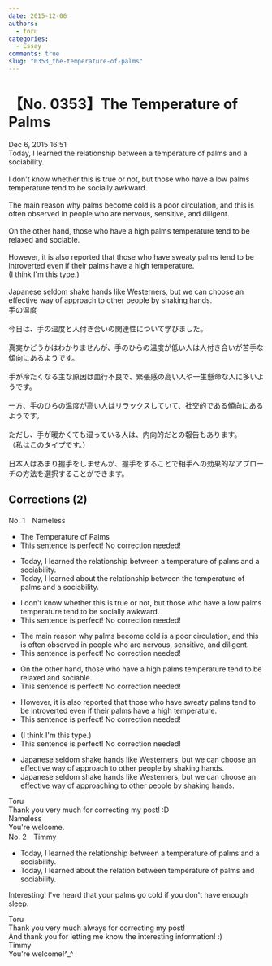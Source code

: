 ```yaml
---
date: 2015-12-06
authors:
  - toru
categories:
  - Essay
comments: true
slug: "0353_the-temperature-of-palms"
---
```


# 【No. 0353】The Temperature of Palms
<div class="date">Dec 6, 2015 16:51</div>
<div id="post"><div id="body_show_ori">
Today, I learned the relationship between a temperature of palms and a sociability.<br/><br/>I don't know whether this is true or not, but those who have a low palms temperature tend to be socially awkward.<br/><br/>The main reason why palms become cold is a poor circulation, and this is often observed in people who are nervous, sensitive, and diligent.<br/><br/>On the other hand, those who have a high palms temperature tend to be relaxed and sociable.<br/><br/>However, it is also reported that those who have sweaty palms tend to be introverted even if their palms have a high temperature.<br/>(I think I'm this type.)<br/><br/>Japanese seldom shake hands like Westerners, but we can choose an effective way of approach to other people by shaking hands.
</div></div>

<!-- more -->

<div id="post_ja"><div id="body_show_mo">
手の温度<br/><br/>今日は、手の温度と人付き合いの関連性について学びました。<br/><br/>真実かどうかはわかりませんが、手のひらの温度が低い人は人付き合いが苦手な傾向にあるようです。<br/><br/>手が冷たくなる主な原因は血行不良で、緊張感の高い人や一生懸命な人に多いようです。<br/><br/>一方、手のひらの温度が高い人はリラックスしていて、社交的である傾向にあるようです。<br/><br/>ただし、手が暖かくても湿っている人は、内向的だとの報告もあります。<br/>（私はこのタイプです。）<br/><br/>日本人はあまり握手をしませんが、握手をすることで相手への効果的なアプローチの方法を選択することができます。
</div></div>

## Corrections (2)
<div id="block"><div class="first_name"> No. 1　<span class="just_name">Nameless</span></div><div id="block2">
<ul class="correction_field">
<li class="incorrect">The Temperature of Palms</li>
<li class="corrected perfect">This sentence is perfect! No correction needed!</li>
</ul>
<ul class="correction_field">
<li class="incorrect">Today, I learned the relationship between a temperature of palms and a sociability.</li>
<li class="corrected correct">
Today, I learned <span class="f_blue">about</span> the relationship between <span class="f_red">the</span> temperature of palms and <span class="sline">a </span>sociability.
</li>
</ul>
<ul class="correction_field">
<li class="incorrect">I don't know whether this is true or not, but those who have a low palms temperature tend to be socially awkward.</li>
<li class="corrected perfect">This sentence is perfect! No correction needed!</li>
</ul>
<ul class="correction_field">
<li class="incorrect">The main reason why palms become cold is a poor circulation, and this is often observed in people who are nervous, sensitive, and diligent.</li>
<li class="corrected perfect">This sentence is perfect! No correction needed!</li>
</ul>
<ul class="correction_field">
<li class="incorrect">On the other hand, those who have a high palms temperature tend to be relaxed and sociable.</li>
<li class="corrected perfect">This sentence is perfect! No correction needed!</li>
</ul>
<ul class="correction_field">
<li class="incorrect">However, it is also reported that those who have sweaty palms tend to be introverted even if their palms have a high temperature.</li>
<li class="corrected perfect">This sentence is perfect! No correction needed!</li>
</ul>
<ul class="correction_field">
<li class="incorrect">(I think I'm this type.)</li>
<li class="corrected perfect">This sentence is perfect! No correction needed!</li>
</ul>
<ul class="correction_field">
<li class="incorrect">Japanese seldom shake hands like Westerners, but we can choose an effective way of approach to other people by shaking hands.</li>
<li class="corrected correct">
Japanese seldom shake hands like Westerners, but we can choose an effective way of <span class="f_red">approaching </span>to other people by shaking hands.
</li>
</ul>
</div><div class="name"><span class="just_name">Toru</span><br>
Thank you very much for correcting my post! :D
</div>
<div class="name"><span class="just_name">Nameless</span><br>
You're welcome. 
</div>
</div>
<div id="block"><div class="first_name"> No. 2　<span class="just_name">Timmy</span></div><div id="block2">
<ul class="correction_field">
<li class="incorrect">Today, I learned the relationship between a temperature of palms and a sociability.</li>
<li class="corrected correct">
Today, I learned about the relation between temperature of palms and sociability.
</li>
</ul>
<p class="comment_small">
 Interesting! I've heard that your palms go cold if you don't have enough sleep.
</p>

</div><div class="name"><span class="just_name">Toru</span><br>
Thank you very much always for correcting my post!<br/>And thank you for letting me know the interesting information! :)
</div>
<div class="name"><span class="just_name">Timmy</span><br>
You're welcome!^_^
</div>
</div>
